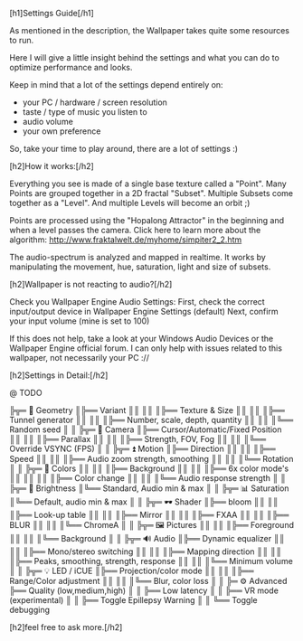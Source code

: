 [h1]Settings Guide[/h1]

As mentioned in the description, the Wallpaper takes quite some resources to run.

Here I will give a little insight behind the settings and what you can do to optimize performance and looks.

Keep in mind that a lot of the settings depend entirely on:
- your PC / hardware / screen resolution
- taste / type of music you listen to
- audio volume
- your own preference

So, take your time to play around, there are a lot of settings :)


[h2]How it works:[/h2]

Everything you see is made of a single base texture called a "Point".
Many Points are grouped together in a 2D fractal "Subset".
Multiple Subsets come together as a "Level".
And multiple Levels will become an orbit ;)

Points are processed using the "Hopalong Attractor" in the beginning and when a level passes the camera.
Click here to learn more about the algorithm: http://www.fraktalwelt.de/myhome/simpiter2_2.htm

The audio-spectrum is analyzed and mapped in realtime.
It works by manipulating the movement, hue, saturation, light and size of subsets.


[h2]Wallpaper is not reacting to audio?[/h2]

Check you Wallpaper Engine Audio Settings:
First, check the correct input/output device in Wallpaper Engine Settings (default)
Next, confirm your input volume (mine is set to 100)

If this does not help, take a look at your Windows Audio Devices or the Wallpaper Engine official forum.
I can only help with issues related to this wallpaper, not necessarily your PC ://


[h2]Settings in Detail:[/h2]

@ TODO

╠╦═ 📐 Geometry
║╠══ Variant
║║
║║
║╠══ Texture & Size
║║
║║
║╠══ Tunnel generator
║║
║║
║╠══ Number, scale, depth, quantity
║║
║║
║╚══ Random seed
║
║
╠╦═ 🎥 Camera
║╠══ Cursor/Automatic/Fixed Position
║║
║║
║╠══ Parallax
║║
║║
║╠══ Strength, FOV, Fog
║║
║║
║╚══ Override VSYNC (FPS)
║
║
╠╦═ ⏫ Motion
║╠══ Direction
║║
║║
║╠══ Speed
║║
║║
║╠══ Audio zoom strength, smoothing
║║
║║
║╚══ Rotation
║
║
╠╦═ 🌈 Colors
║║
║║
║╠══ Background
║║
║║
║╠══ 6x color mode's
║║
║║
║║
║╠══ Color change
║║
║║
║╚══ Audio response strength
║
║
╠╦═ 🔆 Brightness
║╚══ Standard, Audio min & max
║
║
╠╦═ 📊 Saturation
║╚══ Default, audio min & max
║
║
╠╦═ 🕶 Shader
║╠══ bloom
║║
║║
║╠══ Look-up table
║║
║║
║╠══ Mirror
║║
║║
║╠══ FXAA
║║
║║
║╠══ BLUR
║║
║║
║╚══ ChromeA
║
║
╠╦═ 🖼 Pictures
║║
║║
║╠══ Foreground
║║
║║
║╚══ Background
║
║
╠╦═ 🔊 Audio
║╠══ Dynamic equalizer
║║
║║
║╠══ Mono/stereo switching
║║
║║
║╠══ Mapping direction
║║
║║
║╠══ Peaks, smoothing, strength, response
║║
║║
║╚══ Minimum volume
║
║
╠╦═ 💡 LED / iCUE
║╠══ Projection/color mode
║║
║║
║╠══ Range/Color adjustment
║║
║║
║╚══ Blur, color loss
║
║
╠═ ⚙️ Advanced
╠══ Quality (low,medium,high)
║
║
╠══ Low latency
║
║
╠══ VR mode (experimental)
║
║
╠══ Toggle Epillepsy Warning
║
║
╚══ Toggle debugging



[h2]feel free to ask more.[/h2]